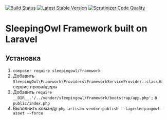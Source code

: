 [![Build Status](https://travis-ci.org/SleepingOwlAdmin/framework.svg?branch=master)](https://travis-ci.org/SleepingOwlAdmin/framework)
[![Latest Stable Version](https://poser.pugx.org/sleeping-owl/admin/v/unstable.svg)](https://packagist.org/packages/laravelrus/sleepingowl)
[![Scrutinizer Code Quality](https://scrutinizer-ci.com/g/SleepingOwlAdmin/framework/badges/quality-score.png?b=master)](https://scrutinizer-ci.com/g/SleepingOwlAdmin/framework/?branch=master)

# SleepingOwl Framework built on Laravel

## Установка

1. `composer require sleepingowl/framework`
2. Добавить `SleepingOwl\Framework\Providers\FrameworkServiceProvider::class` в сервис провайдеры
3. Добавить `require __DIR__.'/../vendor/sleepingowl/framework/bootstrap/app.php';` в `public/index.php`
4. Выполнить команду `php artisan vendor:publish --tag=sleepingowl-asset --force`
